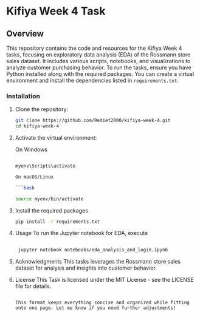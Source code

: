 # Kifiya Week 4 Task

## Overview
This repository contains the code and resources for the Kifiya Week 4  tasks, focusing on exploratory data analysis (EDA) of the Rossmann store sales dataset. It includes various scripts, notebooks, and visualizations to analyze customer purchasing behavior. To run the  tasks, ensure you have Python installed along with the required packages. You can create a virtual environment and install the dependencies listed in `requirements.txt`.

### Installation
1. Clone the repository:
   ```bash
   git clone https://github.com/Rediet2000/kifiya-week-4.git
   cd kifiya-week-4

2. Activate the virtual environment:

    On Windows
    ```bash
    
    myenv\Scripts\activate

    On macOS/Linux

    ```bash
    
    source myenv/bin/activate

3. Install the required packages

    ```bash
    pip install -r requirements.txt

4. Usage
   To run the Jupyter notebook for EDA, execute

   ``` bash
    
    jupyter notebook notebooks/eda_analysis_and_login.ipynb

5. Acknowledgments
    This  tasks leverages the Rossmann store sales dataset for analysis and insights into customer behavior.

6. License
    This Task is licensed under the MIT License - see the LICENSE file for details.

    ```vbnet
 
    This format keeps everything concise and organized while fitting onto one page. Let me know if you need further adjustments!






